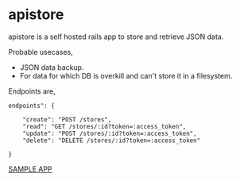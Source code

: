 # apistore

apistore is a self hosted rails app to store and retrieve JSON data.

Probable usecases,
* JSON data backup.
* For data for which DB is overkill and can't store it in a filesystem.

Endpoints are,

```
endpoints": {

    "create": "POST /stores",
    "read": "GET /stores/:id?token=:access_token",
    "update": "POST /stores/:id?token=:access_token",
    "delete": "DELETE /stores/:id?token=:access_token"

}
```

[SAMPLE APP](http://apistoredemo.herokuapp.com/)
